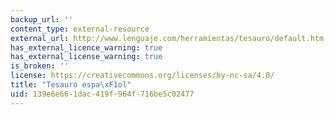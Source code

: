 ```yaml
---
backup_url: ''
content_type: external-resource
external_url: http://www.lenguaje.com/herramientas/tesauro/default.htm
has_external_licence_warning: true
has_external_license_warning: true
is_broken: ''
license: https://creativecommons.org/licenses/by-nc-sa/4.0/
title: "Tesauro espa\xF1ol"
uid: 139e6e66-1dac-419f-964f-716be5c02477
---
```

